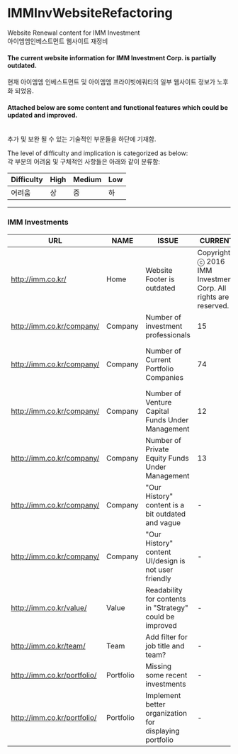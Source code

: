 # IMMInvWebsiteRefactoring
Website Renewal content for IMM Investment
<br>
아이엠엠인베스트먼트 웹사이트 재정비

<h4>The current website information for IMM Investment Corp. is partially outdated. </h4>
현재 아이엠엠 인베스트먼트 및 아이엠엠 프라이빗에쿼티의 일부 웹사이트 정보가 노후화 되었음.
<br>
<h4>Attached below are some content and functional features which could be updated and improved. </h4>
<br>
추가 및 보완 될 수 있는 기술적인 부문들을 하단에 기재함. 
<br>

The level of difficulty and implication is categorized as below:
<br>
각 부분의 어려움 및 구체적인 사항들은 아래와 같이 분류함:

Difficulty  | High | Medium | Low 
--- | --- | --- | ---
어려움 | 상| 중 | 하 |

---
<h3>IMM Investments</h3>

URL  | NAME | ISSUE | CURRENT | PROPOSED | Difficulty | Priority | Status
--- | --- | --- | --- | --- | --- | --- | ---
http://imm.co.kr/ | Home| Website Footer is outdated | Copyright ⓒ 2016 IMM Investment, Corp. All rights are reserved. | Copyright ⓒ 2019 IMM Investment, Corp. All rights are reserved. | Low | High | COMPLETE
http://imm.co.kr/company/ | Company| Number of investment professionals | 15 | 20 (Counted from Teams Page) | Low | High |
http://imm.co.kr/company/ | Company| Number of Current Portfolio Companies | 74 | 113 (Counted from Portfolio Page, filtered) + 1 (Orum Therapeutics?) | Low | High |
http://imm.co.kr/company/ | Company| Number of Venture Capital Funds Under Management | 12 | 8? (The VC) | Low | High |
http://imm.co.kr/company/ | Company| Number of Private Equity Funds Under Management | 13 | 12? (The VC) | Low | High |
http://imm.co.kr/company/ | Company| "Our History" content is a bit outdated and vague | - | - | Low | Medium |
http://imm.co.kr/company/ | Company| "Our History" content UI/design is not user friendly | - | - | Low | Medium |
http://imm.co.kr/value/ | Value| Readability for contents in "Strategy" could be improved  | - | - | Low | High |
http://imm.co.kr/team/ | Team| Add filter for job title and team? | - | - | Medium | low |
http://imm.co.kr/portfolio/ | Portfolio| Missing some recent investments | - | Add Orum Therapeutics | Low | High |
http://imm.co.kr/portfolio/ | Portfolio| Implement better organization for displaying portfolio | - | Add sorting capability | High | High |
